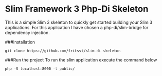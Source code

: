 # Slim Framework 3 Php-Di Skeleton

This is a simple Slim 3 skeleton to quickly get started building your Slim 3 applications.
For this application I have chosen a php-di/slim-bridge for dependency injection.

###Installation
```
git clone https://github.com/fritsvt/slim-di-skeleton
```

###Run the project
To run the slim application execute the command below
```
php -S localhost:8000 -t public/
```